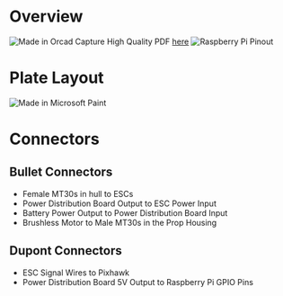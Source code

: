 # Overview
![Made in Orcad Capture][1]
High Quality PDF [here](https://github.com/chachmu/SwimmingSwarm/blob/master/Documentation/Images/Swimming%20Swarm%20Final%20Electrical%20Schematic.pdf)
![Raspberry Pi Pinout][2]

# Plate Layout
![Made in Microsoft Paint][3]

# Connectors
## Bullet Connectors
* Female MT30s in hull to ESCs
* Power Distribution Board Output to ESC Power Input
* Battery Power Output to Power Distribution Board Input
* Brushless Motor to Male MT30s in the Prop Housing

## Dupont Connectors
* ESC Signal Wires to Pixhawk
* Power Distribution Board 5V Output to Raspberry Pi GPIO Pins


[1]: https://github.com/chachmu/SwimmingSwarm/blob/master/Documentation/Images/Final%20Electrical%20Schematic.png?raw=true
[2]: https://www.jameco.com/Jameco/workshop/circuitnotes/raspberry_pi_circuit_note_fig2a.jpg
[3]: https://github.com/chachmu/SwimmingSwarm/blob/master/Documentation/Images/Masterpiece.png?raw=true
